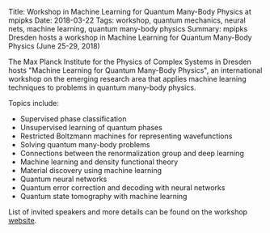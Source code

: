 Title: Workshop in Machine Learning for Quantum Many-Body Physics at mpipks
Date: 2018-03-22
Tags: workshop, quantum mechanics, neural nets, machine learning, quantum many-body physics
Summary: mpipks Dresden hosts a workshop in Machine Learning for Quantum Many-Body Physics (June 25-29, 2018)

The Max Planck Institute for the Physics of Complex Systems in Dresden hosts "Machine Learning for Quantum Many-Body Physics", an international workshop on the emerging research area that applies machine learning techniques to problems in quantum many-body physics.

Topics include:

- Supervised phase classification
- Unsupervised learning of quantum phases
- Restricted Boltzmann machines for representing wavefunctions
- Solving quantum many-body problems
- Connections between the renormalization group and deep learning
- Machine learning and density functional theory
- Material discovery using machine learning
- Quantum neural networks
- Quantum error correction and decoding with neural networks
- Quantum state tomography with machine learning

List of invited speakers and more details can be found on the workshop [website](https://www.pks.mpg.de/mlq18/).